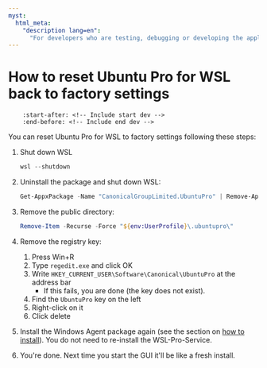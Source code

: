 ```yaml
---
myst:
  html_meta:
    "description lang=en":
      "For developers who are testing, debugging or developing the application."
---
```


# How to reset Ubuntu Pro for WSL back to factory settings

```{include} ../includes/dev_docs_notice.txt
    :start-after: <!-- Include start dev -->
    :end-before: <!-- Include end dev -->
```

You can reset Ubuntu Pro for WSL to factory settings following these steps:

1. Shut down WSL
   ```powershell
   wsl --shutdown
   ```
2. Uninstall the package and shut down WSL:

    ```powershell
    Get-AppxPackage -Name "CanonicalGroupLimited.UbuntuPro" | Remove-AppxPackage`
    ```
3. Remove the public directory:
    ```powershell
    Remove-Item -Recurse -Force "${env:UserProfile}\.ubuntupro\"
    ```
4. Remove the registry key:
   1. Press Win+R
   2. Type `regedit.exe` and click OK
   3. Write `HKEY_CURRENT_USER\Software\Canonical\UbuntuPro` at the address bar
      - If this fails, you are done (the key does not exist).
   4. Find the `UbuntuPro` key on the left
   5. Right-click on it
   6. Click delete
5. Install the Windows Agent package again (see the section on [how to install](dev::install-agent)). You do not need to re-install the WSL-Pro-Service.
6. You're done. Next time you start the GUI it'll be like a fresh install.
